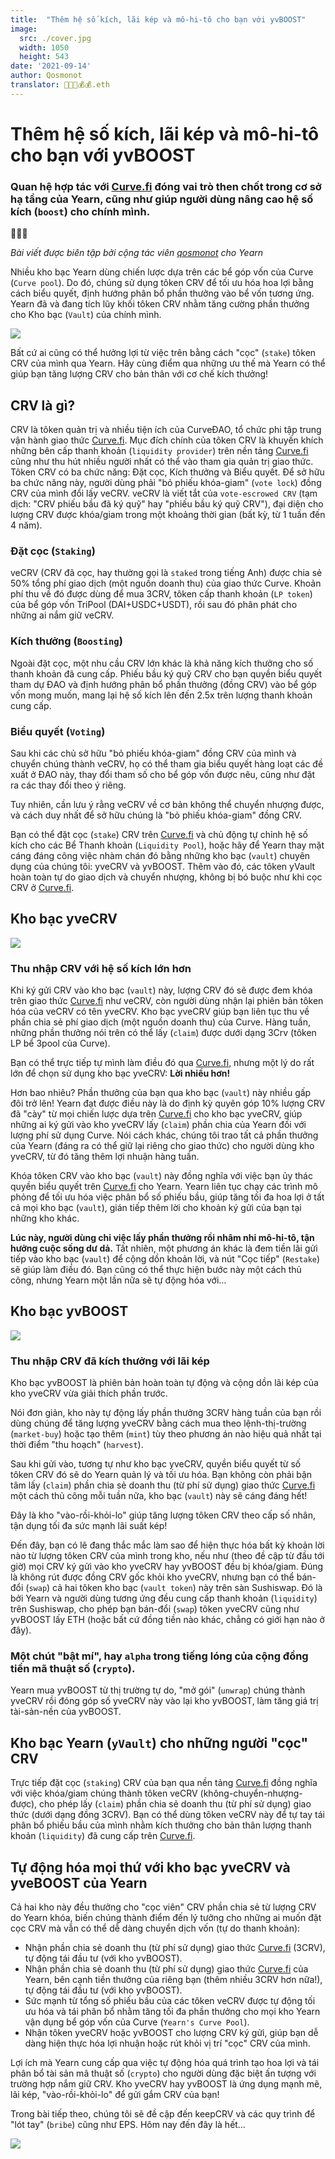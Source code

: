 ```yaml
---
title:  "Thêm hệ số kích, lãi kép và mô-hi-tô cho bạn với yvBOOST"
image:
  src: ./cover.jpg
  width: 1050
  height: 543
date: '2021-09-14'
author: Qosmonot
translator: 🤖💵💵💰💰.eth
---
```


# Thêm hệ số kích, lãi kép và mô-hi-tô cho bạn với yvBOOST

### Quan hệ hợp tác với [Curve.fi](http://curve.fi/) đóng vai trò then chốt trong cơ sở hạ tầng của Yearn, cũng như giúp người dùng nâng cao hệ số kích (`boost`) cho chính mình.

🔵🤝🌈

_Bài viết được biên tập bởi cộng tác viên [_qosmonot_](http://twitter.com/qosmonot) cho Yearn_

Nhiều kho bạc Yearn dùng chiến lược dựa trên các bể góp vốn của Curve (`Curve pool`). Do đó, chúng sử dụng tôken CRV để tối ưu hóa hoa lợi bằng cách biểu quyết, định hướng phân bổ phần thưởng vào bể vốn tương ứng. Yearn đã và đang tích lũy khối tôken CRV nhằm tăng cường phần thưởng cho Kho bạc (`Vault`) của chính mình.

![](image1.jpg?w=1050&h=651)

Bất cứ ai cũng có thể hưởng lợi từ việc trên bằng cách "cọc" (`stake`) tôken CRV của mình qua Yearn. Hãy cùng điểm qua những ưu thế mà Yearn có thể giúp bạn tăng lượng CRV cho bản thân với cơ chế kích thưởng!

## CRV là gì?

CRV là tôken quản trị và nhiều tiện ích của CurveĐAO, tổ chức phi tập trung vận hành giao thức [Curve.fi](http://curve.fi/). Mục đích chính của tôken CRV là khuyến khích những bên cấp thanh khoản (`liquidity provider`) trên nền tảng [Curve.fi](http://curve.fi/) cũng như thu hút nhiều người nhất có thể vào tham gia quản trị giao thức. Tôken CRV có ba chức năng: Đặt cọc, Kích thưởng và Biểu quyết. Để sở hữu ba chức năng này, người dùng phải "bỏ phiếu khóa-giam" (`vote lock`) đồng CRV của mình đổi lấy veCRV. veCRV là viết tắt của `vote-escrowed CRV` (tạm dịch: "CRV phiếu bầu đã ký quỹ" hay "phiếu bầu ký quỹ CRV"), đại diện cho lượng CRV được khóa/giam trong một khoảng thời gian (bất kỳ, từ 1 tuần đến 4 năm).

### Đặt cọc (`Staking`)

veCRV (CRV đã cọc, hay thường gọi là `staked` trong tiếng Anh) được chia sẻ 50% tổng phí giao dịch (một nguồn doanh thu) của giao thức Curve. Khoản phí thu về đó được dùng để mua 3CRV, tôken cấp thanh khoản (`LP token`) của bể góp vốn TriPool (DAI+USDC+USDT), rồi sau đó phân phát cho những ai nắm giữ veCRV.

### Kích thưởng (`Boosting`)

Ngoài đặt cọc, một nhu cầu CRV lớn khác là khả năng kích thưởng cho số thanh khoản đã cung cấp. Phiếu bầu ký quỹ CRV cho bạn quyền biểu quyết tham dự ĐAO và định hướng phân bổ phần thưởng (đồng CRV) vào bể góp vốn mong muốn, mang lại hệ số kích lên đến 2.5x trên lượng thanh khoản cung cấp.

### Biểu quyết (`Voting`)

Sau khi các chủ sở hữu "bỏ phiếu khóa-giam" đồng CRV của mình và chuyển chúng thành veCRV, họ có thể tham gia biểu quyết hàng loạt các đề xuất ở ĐAO này, thay đổi tham số cho bể góp vốn được nêu, cũng như đặt ra các thay đổi theo ý riêng.

Tuy nhiên, cần lưu ý rằng veCRV về cơ bản không thể chuyển nhượng được, và cách duy nhất để sở hữu chúng là "bỏ phiếu khóa-giam" đồng CRV.

Bạn có thể đặt cọc (`stake`) CRV trên [Curve.fi](http://curve.fi/) và chủ động tự chỉnh hệ số kích cho các Bể Thanh khoản (`Liquidity Pool`), hoặc hãy để Yearn thay mặt cáng đáng công việc nhàm chán đó bằng những kho bạc (`vault`) chuyên dụng của chúng tôi: yveCRV và yvBOOST. Thêm vào đó, các tôken yVault hoàn toàn tự do giao dịch và chuyển nhượng, không bị bó buộc như khi cọc CRV ở [Curve.fi](http://curve.fi/).

## Kho bạc yveCRV

![](image2.png?w=128&h=128)

### Thu nhập CRV với hệ số kích lớn hơn

Khi ký gửi CRV vào kho bạc (`vault`) này, lượng CRV đó sẽ được đem khóa trên giao thức [Curve.fi](http://curve.fi/) như veCRV, còn người dùng nhận lại phiên bản tôken hóa của veCRV có tên yveCRV. Kho bạc yveCRV giúp bạn liên tục thu về phần chia sẻ phí giao dịch (một nguồn doanh thu) của Curve. Hàng tuần, những phần thưởng nói trên có thể lấy (`claim`) được dưới dạng 3Crv (tôken LP bể 3pool của Curve).

Bạn có thể trực tiếp tự mình làm điều đó qua [Curve.fi](http://curve.fi/), nhưng một lý do rất lớn để chọn sử dụng kho bạc yveCRV: **Lời nhiều hơn!**

Hơn bao nhiêu? Phần thưởng của bạn qua kho bạc (`vault`) này nhiều gấp đôi trở lên! Yearn đạt được điều này là do định kỳ quyên góp 10% lượng CRV đã "cày" từ mọi chiến lược dựa trên [Curve.fi](http://curve.fi/) cho kho bạc yveCRV, giúp những ai ký gửi vào kho yveCRV lấy (`claim`) phần chia của Yearn đối với lượng phí sử dụng Curve. Nói cách khác, chúng tôi trao tất cả phần thưởng của Yearn (đáng ra có thể giữ lại riêng cho giao thức) cho người dùng kho yveCRV, từ đó tăng thêm lợi nhuận hàng tuần.

Khóa tôken CRV vào kho bạc (`vault`) này đồng nghĩa với việc bạn ủy thác quyền biểu quyết trên [Curve.fi](http://curve.fi/) cho Yearn. Yearn liên tục chạy các trình mô phỏng để tối ưu hóa việc phân bổ số phiếu bầu, giúp tăng tối đa hoa lợi ở tất cả mọi kho bạc (`vault`), gián tiếp thêm lời cho khoản ký gửi của bạn tại những kho khác. 

**Lúc này, người dùng chỉ việc lấy phần thưởng rồi nhâm nhi mô-hi-tô, tận hưởng cuộc sống dư dả.** Tất nhiên, một phương án khác là đem tiền lãi gửi tiếp vào kho bạc (`vault`) để cộng dồn khoản lời, và nút "Cọc tiếp" (`Restake`) sẽ giúp làm điều đó. Bạn cũng có thể thực hiện bước này một cách thủ công, nhưng Yearn một lần nữa sẽ tự động hóa với…

## Kho bạc yvBOOST

![](image3.png?w=128&h=128)

### Thu nhập CRV đã kích thưởng với lãi kép

Kho bạc yvBOOST là phiên bản hoàn toàn tự động và cộng dồn lãi kép của kho yveCRV vừa giải thích phần trước.

Nói đơn giản, kho này tự động lấy phần thưởng 3CRV hàng tuần của bạn rồi dùng chúng để tăng lượng yveCRV bằng cách mua theo lệnh-thị-trường (`market-buy`) hoặc tạo thêm (`mint`) tùy theo phương án nào hiệu quả nhất tại thời điểm "thu hoạch" (`harvest`).

Sau khi gửi vào, tương tự như kho bạc yveCRV, quyền biểu quyết từ số tôken CRV đó sẽ do Yearn quản lý và tối ưu hóa. Bạn không còn phải bận tâm lấy (`claim`) phần chia sẻ doanh thu (từ phí sử dụng) giao thức [Curve.fi](http://curve.fi/) một cách thủ công mỗi tuần nữa, kho bạc (`vault`) này sẽ cáng đáng hết!

Đây là kho "vào-rồi-khỏi-lo" giúp tăng lượng tôken CRV theo cấp số nhân, tận dụng tối đa sức mạnh lãi suất kép!

Đến đây, bạn có lẽ đang thắc mắc làm sao để hiện thực hóa bất kỳ khoản lời nào từ lượng tôken CRV của mình trong kho, nếu như (theo đề cập từ đầu tới giờ) mọi CRV ký gửi vào kho yveCRV hay yvBOOST đều bị khóa/giam. Đúng là không rút được đồng CRV gốc khỏi kho yveCRV, nhưng bạn có thể bán-đổi (`swap`) cả hai tôken kho bạc (`vault token`) này trên sàn Sushiswap. Đó là bởi Yearn và người dùng tương ứng đều cung cấp thanh khoản (`liquidity`) trên Sushiswap, cho phép bạn bán-đổi (`swap`) tôken yveCRV cũng như yvBOOST lấy ETH (hoặc bất cứ đồng tiền nào khác, chẳng có giới hạn nào ở đây).

### Một chút "bật mí", hay `alpha` trong tiếng lóng của cộng đồng tiền mã thuật số (`crypto`).

Yearn mua yvBOOST từ thị trường tự do, "mở gói" (`unwrap`) chúng thành yveCRV rồi đóng góp số yveCRV này vào lại kho yvBOOST, làm tăng giá trị tài-sản-nền của yvBOOST.

## Kho bạc Yearn (`yVault`) cho những người "cọc" CRV

Trực tiếp đặt cọc (`staking`) CRV của bạn qua nền tảng [Curve.fi](http://curve.fi/) đồng nghĩa với việc khóa/giam chúng thành tôken veCRV (không-chuyển-nhượng-được), cho phép lấy (`claim`) phần chia sẻ doanh thu (từ phí sử dụng) giao thức (dưới dạng đồng 3CRV). Bạn có thể dùng tôken veCRV này để tự tay tái phân bổ phiếu bầu của mình nhằm kích thưởng cho bản thân lượng thanh khoản (`liquidity`) đã cung cấp trên [Curve.fi](http://curve.fi/).

## Tự động hóa mọi thứ với kho bạc yveCRV và yveBOOST của Yearn

Cả hai kho này đều thưởng cho "cọc viên" CRV phần chia sẻ từ lượng CRV do Yearn khóa, biến chúng thành điểm đến lý tưởng cho những ai muốn đặt cọc CRV mà vẫn có thể dễ dàng chuyển dịch vốn (tự do thanh khoản):

- Nhận phần chia sẻ doanh thu (từ phí sử dụng) giao thức [Curve.fi](http://curve.fi/) (3CRV), tự động tái đầu tư (với kho yvBOOST).
- Nhận phần chia sẻ doanh thu (từ phí sử dụng) giao thức [Curve.fi](http://curve.fi/) của Yearn, bên cạnh tiền thưởng của riêng bạn (thêm nhiều 3CRV hơn nữa!), tự động tái đầu tư (với kho yvBOOST).
- Sức mạnh từ tổng số phiếu bầu của các tôken veCRV được tự động tối ưu hóa và tái phân bổ nhằm tăng tối đa phần thưởng cho mọi kho Yearn vận dụng bể góp vốn của Curve (`Yearn's Curve Pool`).
- Nhận tôken yveCRV hoặc yvBOOST cho lượng CRV ký gửi, giúp bạn dễ dàng hiện thực hóa lợi nhuận hoặc rút khỏi vị trí "cọc" CRV của mình.

Lợi ích mà Yearn cung cấp qua việc tự động hóa quá trình tạo hoa lợi và tái phân bổ tài sản mã thuật số (`crypto`) cho người dùng đặc biệt ấn tượng với trường hợp nắm giữ CRV. Kho yveCRV hay yvBOOST là ứng dụng mạnh mẽ, lãi kép, "vào-rồi-khỏi-lo" để gửi gắm CRV của bạn!

Trong bài tiếp theo, chúng tôi sẽ đề cập đến keepCRV và các quy trình để "lót tay" (`bribe`) cũng như EPS. Hôm nay đến đây là hết…

![](image4.jpg?w=1050&h=543)
